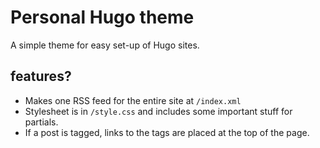 # Personal Hugo theme

A simple theme for easy set-up of Hugo sites.

## features?

- Makes one RSS feed for the entire site at `/index.xml`
- Stylesheet is in `/style.css` and includes some important stuff for partials.
- If a post is tagged, links to the tags are placed at the top of the page.
